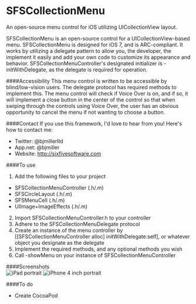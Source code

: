 SFSCollectionMenu
=================

An open-source menu control for iOS utilizing UICollectionView layout.

SFSCollectionMenu is an open-source control for a UICollectionView-based menu. SFSCollectionMenu is designed for iOS 7, and is ARC-compliant. It works by utilizing a delegate pattern to allow you, the developer, the implement it easily and add your own code to customize its appearance and behavior. SFSCollectionMenuController's designated initializer is -initWithDelegate, as the delegate is required for operation.

####Accessibility
This menu control is written to be accessible by blind/low-vision users. The delegate protocol has required methods to implement this. The menu control will check if Voice Over is on, and if so, it will implement a close button in the center of the control so that when swiping through the controls using Voice Over, the user has an obvious opportunity to cancel the menu if not wanting to choose a button.

####Contact
If you use this framework, I'd love to hear from you! Here's how to contact me:
* Twitter: @bjmillerltd
* App.net: @bjmiller
* Website: http://sixfivesoftware.com

####To use  
1. Add the following files to your project
 * SFSCollectionMenuController (.h/.m)
 * SFSCircleLayout (.h/.m)
 * SFSMenuCell (.h/.m)
 * UIImage+ImageEffects (.h/.m) 
2. Import SFSCollectionMenuController.h to your controller  
3. Adhere to the SFSCollectionMenuDelegate protocol  
4. Create an instance of the menu controller by [[SFSCollectionMenuController alloc] initWithDelegate:self], or whatever object you designate as the delegate  
5. Implement the required methods, and any optional methods you wish  
6. Call -showMenu on your instance of SFSCollectionMenuController  

####Screenshots  
![iPad portrait](https://raw.github.com/SixFiveSoftware/SFSCollectionMenu/master/iPad.png) ![iPhone 4 inch portrait](https://raw.github.com/SixFiveSoftware/SFSCollectionMenu/master/iPhone.png)

####To do  
* Create CocoaPod


